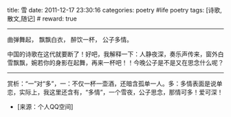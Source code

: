 title: 雪
date: 2011-12-17 23:30:16
categories: poetry #life poetry
tags: [诗歌,散文,随记]  # <!--more-->
reward: true

---

曲弹舞起，
飘飘白衣，
醉饮一杯，
公子多情。
 
 
中国的诗歌在这代就要断了！好吧，我解释一下：人静夜深，奏乐声传来，窗外白雪飘飘，婉若你的身影在起舞，再来一杯吧！！今晚公子是不是又在思念什么呢？ 

----------------------------------

赏析：“一”对“多”，一：不仅一杯一壶酒，还暗含孤单一人。多：多情表面是说单恋，实际上，我这里还含有，“多情”，一个雪夜，公子思念，那情可多！爱可深！


- [来源：个人QQ空间]
